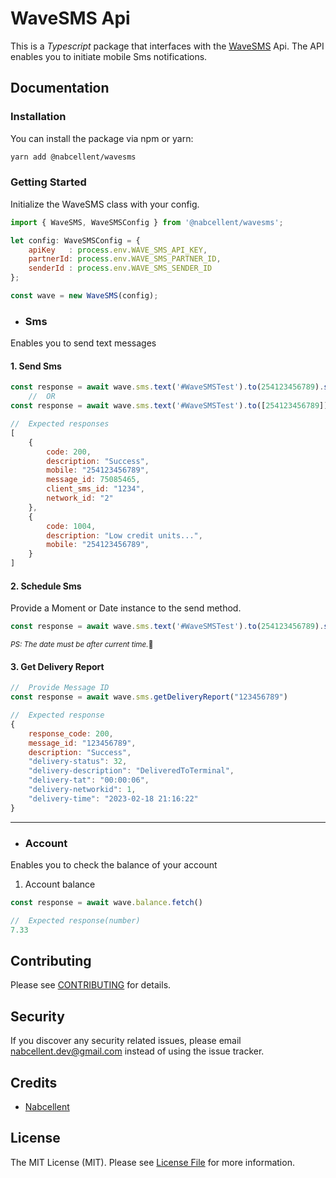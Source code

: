 # WaveSMS Api

This is a <i>Typescript</i> package that interfaces with the [WaveSMS](https://wavesms.com/) Api.
The API enables you to initiate mobile Sms notifications.

## Documentation

### Installation

You can install the package via npm or yarn:
```bash
yarn add @nabcellent/wavesms
```
### Getting Started
Initialize the WaveSMS class with your config.
```js
import { WaveSMS, WaveSMSConfig } from '@nabcellent/wavesms';

let config: WaveSMSConfig = {
    apiKey   : process.env.WAVE_SMS_API_KEY,
    partnerId: process.env.WAVE_SMS_PARTNER_ID,
    senderId : process.env.WAVE_SMS_SENDER_ID
};

const wave = new WaveSMS(config);
```

- ### Sms
Enables you to send text messages

#### 1. Send Sms
```js
const response = await wave.sms.text('#WaveSMSTest').to(254123456789).send()
    //  OR
const response = await wave.sms.text('#WaveSMSTest').to([254123456789]).send()

//  Expected responses
[
    {
        code: 200,
        description: "Success",
        mobile: "254123456789",
        message_id: 75085465,
        client_sms_id: "1234",
        network_id: "2"
    },
    {
        code: 1004,
        description: "Low credit units...",
        mobile: "254123456789",
    }
]
```

#### 2. Schedule Sms
Provide a Moment or Date instance to the send method.
```js
const response = await wave.sms.text('#WaveSMSTest').to(254123456789).send(new Date('2023-12-20'))
```
<small><i>PS: The date must be after current time.</i>🌚</small>

#### 3. Get Delivery Report
```js
//  Provide Message ID
const response = await wave.sms.getDeliveryReport("123456789")

//  Expected response
{
    response_code: 200,
    message_id: "123456789",
    description: "Success",
    "delivery-status": 32,
    "delivery-description": "DeliveredToTerminal",
    "delivery-tat": "00:00:06",
    "delivery-networkid": 1,
    "delivery-time": "2023-02-18 21:16:22"
}
```

---

- ### Account
Enables you to check the balance of your account

1. Account balance
```js
const response = await wave.balance.fetch()

//  Expected response(number)
7.33
```
## Contributing

Please see [CONTRIBUTING](CONTRIBUTING.md) for details.

## Security

If you discover any security related issues, please email [nabcellent.dev@gmail.com](mailto:nabcellent.dev@gmail.com) instead of using the issue tracker.

## Credits

- [Nabcellent](https://github.com/Nabcellent)

[comment]: <> (- [All Contributors]&#40;../../contributors&#41;)

## License

The MIT License (MIT). Please see [License File](LICENSE.md) for more information.